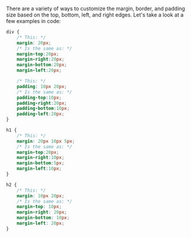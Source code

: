 There are a variety of ways to customize the margin, border, and padding size based on the top, bottom, left, and right edges. Let's take a look at a few examples in code:

```css
div {
    /* This: */
    margin: 20px;
    /* Is the same as: */
    margin-top:20px;
    margin-right:20px;
    margin-bottom:20px;
    margin-left:20px;

    /* This: */
    padding: 10px 20px;
    /* Is the same as: */
    padding-top:10px;
    padding-right:20px;
    padding-bottom:10px;
    padding-left:20px;
}

h1 {
    /* This: */
    margin: 20px 10px 5px;
    /* Is the same as: */
    margin-top:20px;
    margin-right:10px;
    margin-bottom:5px;
    margin-left:10px;
}   

h2 {
    /* This: */
    margin: 10px 20px;
    /* Is the same as: */
    margin-top: 10px;
    margin-right: 20px;
    margin-bottom: 10px;
    margin-left: 20px;
}
```
